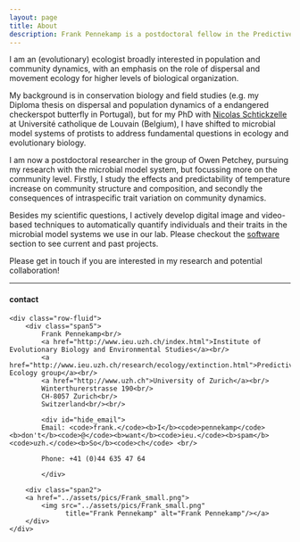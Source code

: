 ```yaml
---
layout: page
title: About
description: Frank Pennekamp is a postdoctoral fellow in the Predictive ecology group, Institute of Evolutionary Biology and Environmental Sciences, University of Zurich
---
```


I am an (evolutionary) ecologist broadly interested in population and community dynamics, with an emphasis
on the role of dispersal and movement ecology for higher levels of biological organization. 

My background is in conservation biology and field studies (e.g. my Diploma thesis on dispersal and 
population dynamics of a endangered checkerspot butterfly in Portugal), but for my PhD with 
[Nicolas Schtickzelle](http://www.uclouvain.be/en-81772.html) at Université catholique de Louvain (Belgium),
I have shifted to microbial model systems of protists to address fundamental questions in ecology and evolutionary biology.

I am now a postdoctoral researcher in the group of Owen Petchey, pursuing my research with the
microbial model system, but focussing more on the community level. Firstly, I study the
effects and predictability of temperature increase on community structure and composition, and secondly the consequences 
of intraspecific trait variation on community dynamics.

Besides my scientific questions, I actively develop digital image and video-based techniques to
automatically quantify individuals and their traits in the microbial model systems we use in our lab.
Please checkout the [software](http://pennekampster.github.io/pennekampster/pages/software.html) section to see current and past projects.

Please get in touch if you are interested in my research and potential collaboration!

---

<div class="container">
<h4>contact</h4>

    <div class="row-fluid">
        <div class="span5">
            Frank Pennekamp<br/>
            <a href="http://www.ieu.uzh.ch/index.html">Institute of Evolutionary Biology and Environmental Studies</a><br/>
            <a href="http://www.ieu.uzh.ch/research/ecology/extinction.html">Predictive Ecology group</a><br/>
            <a href="http://www.uzh.ch">University of Zurich</a><br/>
            Winterthurerstrasse 190<br/>
            CH-8057 Zurich<br/>
            Switzerland<br/><br/>
            
            <div id="hide_email">
            Email: <code>frank.</code><b>I</b><code>pennekamp</code><b>don't</b><code>@</code><b>want</b><code>ieu.</code><b>spam</b><code>uzh.</code><b>So</b><code>ch</code> <br/>
            
            Phone: +41 (0)44 635 47 64
                       
            </div>

        <div class="span2">
        <a href="../assets/pics/Frank_small.png">
            <img src="../assets/pics/Frank_small.png"
                  title="Frank Pennekamp" alt="Frank Pennekamp"/></a>
        </div>
    </div>
</div>


